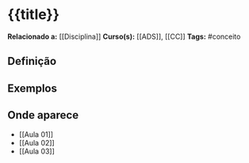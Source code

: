 # {{title}}

**Relacionado a:** [[Disciplina]]
**Curso(s):** [[ADS]], [[CC]]
**Tags:** #conceito

## Definição

## Exemplos

## Onde aparece

- [[Aula 01]]
- [[Aula 02]]
- [[Aula 03]]